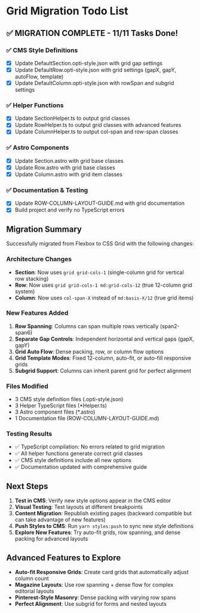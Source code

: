 # Grid Migration Todo List

## ✅ MIGRATION COMPLETE - 11/11 Tasks Done!

### ✅ CMS Style Definitions
- [x] Update DefaultSection.opti-style.json with grid gap settings
- [x] Update DefaultRow.opti-style.json with grid settings (gapX, gapY, autoFlow, template)
- [x] Update DefaultColumn.opti-style.json with rowSpan and subgrid settings

### ✅ Helper Functions
- [x] Update SectionHelper.ts to output grid classes
- [x] Update RowHelper.ts to output grid classes with advanced features
- [x] Update ColumnHelper.ts to output col-span and row-span classes

### ✅ Astro Components
- [x] Update Section.astro with grid base classes
- [x] Update Row.astro with grid base classes
- [x] Update Column.astro with grid item classes

### ✅ Documentation & Testing
- [x] Update ROW-COLUMN-LAYOUT-GUIDE.md with grid documentation
- [x] Build project and verify no TypeScript errors

## Migration Summary

Successfully migrated from Flexbox to CSS Grid with the following changes:

### Architecture Changes
- **Section**: Now uses `grid grid-cols-1` (single-column grid for vertical row stacking)
- **Row**: Now uses `grid grid-cols-1 md:grid-cols-12` (true 12-column grid system)
- **Column**: Now uses `col-span-X` instead of `md:basis-X/12` (true grid items)

### New Features Added
1. **Row Spanning**: Columns can span multiple rows vertically (span2-span6)
2. **Separate Gap Controls**: Independent horizontal and vertical gaps (gapX, gapY)
3. **Grid Auto Flow**: Dense packing, row, or column flow options
4. **Grid Template Modes**: Fixed 12-column, auto-fit, or auto-fill responsive grids
5. **Subgrid Support**: Columns can inherit parent grid for perfect alignment

### Files Modified
- 3 CMS style definition files (.opti-style.json)
- 3 Helper TypeScript files (*Helper.ts)
- 3 Astro component files (*.astro)
- 1 Documentation file (ROW-COLUMN-LAYOUT-GUIDE.md)

### Testing Results
- ✅ TypeScript compilation: No errors related to grid migration
- ✅ All helper functions generate correct grid classes
- ✅ CMS style definitions include all new options
- ✅ Documentation updated with comprehensive guide

## Next Steps

1. **Test in CMS**: Verify new style options appear in the CMS editor
2. **Visual Testing**: Test layouts at different breakpoints
3. **Content Migration**: Republish existing pages (backward compatible but can take advantage of new features)
4. **Push Styles to CMS**: Run `yarn styles:push` to sync new style definitions
5. **Explore New Features**: Try auto-fit grids, row spanning, and dense packing for advanced layouts

## Advanced Features to Explore

- **Auto-fit Responsive Grids**: Create card grids that automatically adjust column count
- **Magazine Layouts**: Use row spanning + dense flow for complex editorial layouts
- **Pinterest-Style Masonry**: Dense packing with varying row spans
- **Perfect Alignment**: Use subgrid for forms and nested layouts
